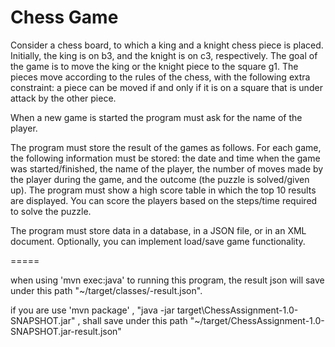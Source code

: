 # Chess Game
Consider a chess board, to which a king and a knight chess piece is placed. Initially, the king is on b3, and the knight is on c3, respectively. The goal of the game is to move the king or the knight piece to the square g1. The pieces move according to the rules of the chess, with the following extra constraint: a piece can be moved if and only if it is on a square that is under attack by the other piece.

When a new game is started the program must ask for the name of the player.

The program must store the result of the games as follows. For each game, the following information must be stored: the date and time when the game was started/finished, the name of the player, the number of moves made by the player during the game, and the outcome (the puzzle is solved/given up). The program must show a high score table in which the top 10 results are displayed. You can score the players based on the steps/time required to solve the puzzle.

The program must store data in a database, in a JSON file, or in an XML document. Optionally, you can implement load/save game functionality.

=====

when using 'mvn exec:java' to running this program, the result json will save under this path "~/target/classes/-result.json".

if you are use 'mvn package' , "java -jar target\ChessAssignment-1.0-SNAPSHOT.jar" , shall save under this path "~/target/ChessAssignment-1.0-SNAPSHOT.jar-result.json"